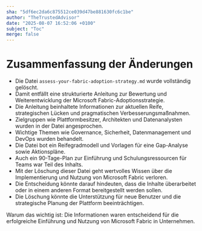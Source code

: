 ```yaml
---
sha: "5df6ec2da6c875512ce039d47be881630fc6c1be"
author: "TheTrustedAdvisor"
date: "2025-08-07 16:52:06 +0100"
subject: "Toc"
merge: false
---
```


# Zusammenfassung der Änderungen

- Die Datei `assess-your-fabric-adoption-strategy.md` wurde vollständig gelöscht.
- Damit entfällt eine strukturierte Anleitung zur Bewertung und Weiterentwicklung der Microsoft Fabric-Adoptionsstrategie.
- Die Anleitung beinhaltete Informationen zur aktuellen Reife, strategischen Lücken und pragmatischen Verbesserungsmaßnahmen.
- Zielgruppen wie Plattformbesitzer, Architekten und Datenanalysten wurden in der Datei angesprochen.
- Wichtige Themen wie Governance, Sicherheit, Datenmanagement und DevOps wurden behandelt.
- Die Datei bot ein Reifegradmodell und Vorlagen für eine Gap-Analyse sowie Aktionspläne.
- Auch ein 90-Tage-Plan zur Einführung und Schulungsressourcen für Teams war Teil des Inhalts.
- Mit der Löschung dieser Datei geht wertvolles Wissen über die Implementierung und Nutzung von Microsoft Fabric verloren.
- Die Entscheidung könnte darauf hindeuten, dass die Inhalte überarbeitet oder in einem anderen Format bereitgestellt werden sollen.
- Die Löschung könnte die Unterstützung für neue Benutzer und die strategische Planung der Plattform beeinträchtigen.

Warum das wichtig ist: Die Informationen waren entscheidend für die erfolgreiche Einführung und Nutzung von Microsoft Fabric in Unternehmen.

